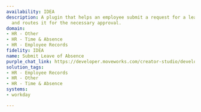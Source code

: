 ```yaml
---
availability: IDEA
description: A plugin that helps an employee submit a request for a leave of absence
  and routes it for the necessary approval.
domain:
- HR - Other
- HR - Time & Absence
- HR - Employee Records
fidelity: IDEA
name: Submit Leave of Absence
purple_chat_link: https://developer.moveworks.com/creator-studio/developer-tools/purple-chat/?conversation=%7B%22startTimestamp%22%3A%2211%3A43+AM%22%2C%22messages%22%3A%5B%7B%22role%22%3A%22user%22%2C%22parts%22%3A%5B%7B%22richText%22%3A%22%3Cp%3EI+need+to+take+a+leave+of+absence%2C+can+you+help+me+submit+it.+I+wasn%27t+sure+of+the+steps%3C%2Fp%3E%22%7D%5D%7D%2C%7B%22role%22%3A%22assistant%22%2C%22parts%22%3A%5B%7B%22reasoningSteps%22%3A%5B%7B%22status%22%3A%22success%22%2C%22richText%22%3A%22%3Cp%3E%E2%9C%85+Working+on+%3Cb%3ESubmit+Leave+of+Absence+%3C%2Fb%3E%3Cbr%3E%E2%8F%B3+Calling+Plugin+%3Cb%3ESubmit+Leave+of+Absence+Request%3C%2Fb%3E%3C%2Fp%3E%22%7D%5D%7D%2C%7B%22richText%22%3A%22Sure%2C+I+can+assist+with+that.+Could+you+provide+me+with+the+specific+start+and+end+dates+for+your+leave%3F%22%7D%5D%7D%2C%7B%22role%22%3A%22user%22%2C%22parts%22%3A%5B%7B%22richText%22%3A%22The+start+date+would+be+May+15th+and+end+date+June+15th.%22%7D%5D%7D%2C%7B%22role%22%3A%22assistant%22%2C%22parts%22%3A%5B%7B%22richText%22%3A%22Your+leave+of+absence+request+from+May+15th+to+June+15th+has+been+submitted+for+approval.+Your+manager+will+review+the+request.+Is+there+anything+else+I+can+help+with+during+this+process%3F%22%7D%5D%7D%5D%7D
solution_tags:
- HR - Employee Records
- HR - Other
- HR - Time & Absence
systems:
- workday

---
```

